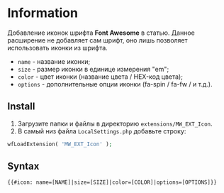 # Information

Добавление иконок шрифта **Font Awesome** в статью. Данное расширение не добавляет сам шрифт, оно лишь позволяет использовать иконки из шрифта.

- `name` - название иконки;
- `size` - размер иконки в единице измерения "em";
- `color` - цвет иконки (название цвета / HEX-код цвета);
- `options` - дополнительные опции иконки (fa-spin / fa-fw / и т.д.).

## Install

1. Загрузите папки и файлы в директорию `extensions/MW_EXT_Icon`.
2. В самый низ файла `LocalSettings.php` добавьте строку:

```php
wfLoadExtension( 'MW_EXT_Icon' );
```

## Syntax

```html
{{#icon: name=[NAME]|size=[SIZE]|color=[COLOR]|options=[OPTIONS]}}
```

